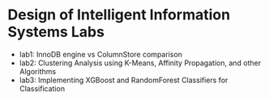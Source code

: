 # Design of Intelligent Information Systems Labs

- lab1: InnoDB engine vs ColumnStore comparison
- lab2: Clustering Analysis using K-Means, Affinity Propagation, and other Algorithms
- lab3: Implementing XGBoost and RandomForest Classifiers for Classification
